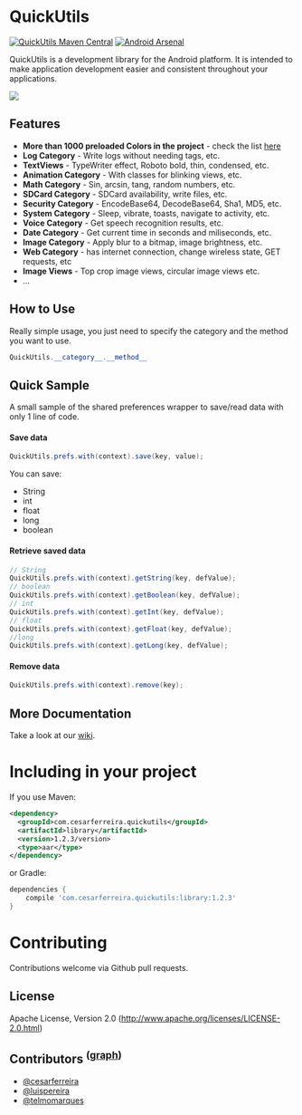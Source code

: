 QuickUtils  
============
[![QuickUtils Maven Central](http://img.shields.io/badge/QuickUtils%20Maven%20Central-0.2.0-brightgreen.svg?style=flat)](http://search.maven.org/#search%7Cga%7C1%7Cg%3A%22com.cesarferreira.quickutils%22) [![Android Arsenal](https://img.shields.io/badge/Android%20Arsenal-AndroidQuickUtils-brightgreen.svg?style=flat)](https://android-arsenal.com/details/1/870)

QuickUtils is a development library for the Android platform.
It is intended to make application development easier and consistent throughout your applications.


![](http://i1.cdnds.net/13/44/618x464/tech-nexus-5-screenshot-6.png)

## Features

- **More than 1000 preloaded Colors in the project** - check the list [here](https://github.com/cesarferreira/AndroidQuickUtils/wiki/Colors.xml)
- **Log Category** - Write logs without needing tags, etc.
- **TextViews** - TypeWriter effect, Roboto bold, thin, condensed, etc.
- **Animation Category** - With classes for blinking views, etc.
- **Math Category** - Sin, arcsin, tang, random numbers, etc.
- **SDCard Category** - SDCard availability, write files, etc.
- **Security Category** - EncodeBase64, DecodeBase64, Sha1, MD5, etc.
- **System Category** - Sleep, vibrate, toasts, navigate to activity, etc.
- **Voice Category** - Get speech recognition results, etc.
- **Date Category** - Get current time in seconds and miliseconds, etc.
- **Image Category** - Apply blur to a bitmap, image brightness, etc.
- **Web Category** - has internet connection, change wireless state, GET requests, etc
- **Image Views** - Top crop image views, circular image views etc.
- ...


## How to Use

Really simple usage, you just need to specify the category and the method you want to use.

```java
QuickUtils.__category__.__method__
```

Quick Sample
-------------------
A small sample of the shared preferences wrapper to save/read data with only 1 line of code.

#### Save data

```JAVA
QuickUtils.prefs.with(context).save(key, value);
```

You can save:

* String
* int
* float
* long
* boolean

#### Retrieve saved data
```JAVA
// String
QuickUtils.prefs.with(context).getString(key, defValue);
// boolean
QuickUtils.prefs.with(context).getBoolean(key, defValue);
// int
QuickUtils.prefs.with(context).getInt(key, defValue);
// float
QuickUtils.prefs.with(context).getFloat(key, defValue);
//long
QuickUtils.prefs.with(context).getLong(key, defValue);

```
#### Remove data

```JAVA
QuickUtils.prefs.with(context).remove(key);
```


More Documentation
------------------
Take a look at our [wiki](https://github.com/cesarferreira/AndroidQuickUtils/wiki).

# Including in your project

If you use Maven:

```xml
<dependency>
  <groupId>com.cesarferreira.quickutils</groupId>
  <artifactId>library</artifactId>
  <version>1.2.3/version>
  <type>aar</type>
</dependency>
```

or Gradle:

```groovy
dependencies {
    compile 'com.cesarferreira.quickutils:library:1.2.3'
}
```



# Contributing
Contributions welcome via Github pull requests.


## License
Apache License, Version 2.0 (http://www.apache.org/licenses/LICENSE-2.0.html)


## Contributors <sup>([graph](https://github.com/cesarferreira/AndroidQuickUtils/graphs/contributors "link"))</sup>

* [@cesarferreira](https://github.com/cesarferreira "link")
* [@luispereira](https://github.com/luispereira "link")
* [@telmomarques](https://github.com/telmomarques "link")
